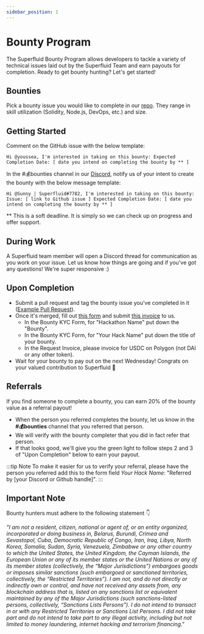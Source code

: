 ```yaml
---
sidebar_position: 1
---
```



# Bounty Program

The Superfluid Bounty Program allows developers to tackle a variety of technical issues laid out by the Superfluid Team and earn payouts for completion. Ready to get bounty hunting? Let's get started!

## Bounties

Pick a bounty issue you would like to complete in our [repo](https://github.com/orgs/superfluid-finance/projects/17/). They range in skill utilization (Solidity, Node.js, DevOps, etc.) and size.

## Getting Started

Comment on the GitHub issue with the below template:

```
Hi @youssea, I'm interested in taking on this bounty: Expected Completion Date: [ date you intend on completing the bounty by ** ]

```

In the #💰bounties channel in our [Discord](https://discord.gg/pPzPEDMVua), notify us of your intent to create the bounty with the below message template:

```
Hi @Sunny | Superfluid#7782, I'm interested in taking on this bounty: Issue: [ link to Github issue ] Expected Completion Date: [ date you intend on completing the bounty by ** ]

```

** This is a soft deadline. It is simply so we can check up on progress and offer support.

## During Work

A Superfluid team member will open a Discord thread for communication as you work on your issue. Let us know how things are going and if you've got any questions! We're super responsive :)

## Upon Completion

- Submit a pull request and tag the bounty issue you've completed in it ([Example Pull Request](https://github.com/superfluid-finance/protocol-monorepo/pull/717)).
- Once it's merged, fill out [this form](https://docs.google.com/forms/d/e/1FAIpQLSePPMtMcDndvgJvpkDMtY1BChkrXaqABO0SKA-4c-i2rbhZKA/viewform) and submit [this invoice](https://app.request.finance/create/3834fe3c2faaa829) to us.
    - In the Bounty KYC Form, for "Hackathon Name" put down the "Bounty".
    - In the Bounty KYC Form, for "Your Hack Name" put down the title of your bounty.
    - In the Request Invoice, please invoice for USDC on Polygon (not DAI or any other token).
- Wait for your bounty to pay out on the next Wednesday! Congrats on your valued contribution to Superfluid 🏁

## Referrals

If you find someone to complete a bounty, you can earn 20% of the bounty value as a referral payout!

- When the person you referred completes the bounty, let us know in the **#💰bounties** channel that you referred that person.
- We will verify with the bounty completer that you did in fact refer that person.
- If that looks good, we'll give you the green light to follow steps 2 and 3 of "Upon Completion" below to earn your payout.

:::tip Note
To make it easier for us to verify your referral, please have the person you referred add this to the form field *Your Hack Name*: "Referred by [your Discord or Github handle]".
:::

## Important Note

Bounty hunters must adhere to the following statement 👇

*"I am not a resident, citizen, national or agent of, or an entity organized, incorporated or doing business in, Belarus, Burundi, Crimea and Sevastopol, Cuba, Democratic Republic of Congo, Iran, Iraq, Libya, North Korea, Somalia, Sudan, Syria, Venezuela, Zimbabwe or any other country to which the United States, the United Kingdom, the Cayman Islands, the European Union or any of its member states or the United Nations or any of its member states (collectively, the “Major Jurisdictions”) embargoes goods or imposes similar sanctions (such embargoed or sanctioned territories, collectively, the “Restricted Territories”). I am not, and do not directly or indirectly own or control, and have not received any assets from, any blockchain address that is, listed on any sanctions list or equivalent maintained by any of the Major Jurisdictions (such sanctions-listed persons, collectively, “Sanctions Lists Persons”). I do not intend to transact in or with any Restricted Territories or Sanctions List Persons. I did not take part and do not intend to take part to any illegal activity, including but not limited to money laundering, internet hacking and terrorism financing."*